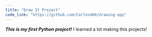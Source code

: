 ```yaml
---
title: "Draw It Project"
code_link: "https://github.com/Carlos460/drawing-app"
---
```


**_This is my first Python project!_** I learned a lot making this projects!
